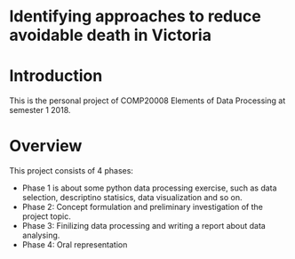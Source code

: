 # Identifying approaches to reduce avoidable death in Victoria

# Introduction
This is the personal project of COMP20008 Elements of Data Processing at semester 1 2018.

# Overview
This project consists of 4 phases:
  -  Phase 1 is about some python data processing exercise, such as data selection, descriptino statisics, data visualization and so on.
  -  Phase 2: Concept formulation and preliminary investigation of the project topic.
  -  Phase 3: Finilizing data processing and writing a report about data analysing.
  -  Phase 4: Oral representation
